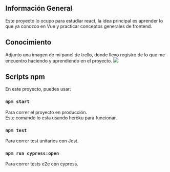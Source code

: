## Información General

Este proyecto lo ocupo para estudiar react, la idea principal es 
aprender lo que ya conozco en Vue y practicar 
conceptos generales de frontend.

## Conocimiento
Adjunto una imagen de mi panel de trello, donde llevo registro de lo 
que me encuentro haciendo y aprendiendo en el proyecto.
<img src="https://i.imgur.com/v1oz7pO.png">
## Scripts npm

En este proyecto, puedes usar:

### `npm start`

Para correr el proyecto en producción.<br />
Este comando lo esta usando heroku para funcionar.

### `npm test`

Para correr test unitarios con Jest.

### `npm run cypress:open`

Para correr tests e2e con cypress.

